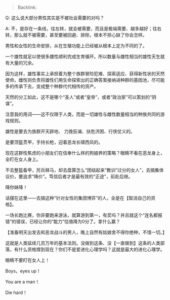 > Backlink: 

Q: 这么说大部分男性其实是不被社会需要的对吗？

A: 不，是存在一条线，往左转，就会被需要，而且是极端需要、越多越好；往右转，那么就不被需要，甚至要被回避、排除，根本不担心缺了你会怎样。  
  
男性和女性的生命安排，从在生殖功能上已经被从根本上定为不同的了。  
  
一个雄性就足以使很多雌性顺利完成生育循环。所以数量与雌性相当的雄性天生就有大量的冗余。  
  
因为这样，雄性事实上承担着为整个族群冒险犯难、探索适应、获得新性状的天然使命。雌性则负责将雄性们用生命探索出的正确答案接纳进种群的基因池，尽可能多的传承下去，变成整个种群代代相传的资产。  
  
天然的分工如此，这不是哪个“圣人”或者“皇帝”，或者“政治家”可以策划的“阴谋”。  
  
注意我的用词——这不仅限于人类，而是一切雄性与雌性数量相当的种族共同的游戏规则。  
  
雄性是要去为族群开天辟地、 力挽狂澜、扶危济困、行侠仗义的。  
  
是要顶盔贯甲，手持长枪，迎着恶龙长啸西风的。  
  
现在这群性焦虑的小朋友们在信奉什么样的狗娘养的策略？眼睛不看在恶龙身上，全盯在女人身上。  
  
不去整盔备甲，厉兵秣马，却去盘算怎么“团结起来”教训“过分的女人”，去搞集体议价，要追求“降价”。笃信后者才是最有效的“正途”，前赴后继。  
  
降你妹降！  
  
话摆在这里——去搞这种“针对女性的集团博弈”的人，全是在【取消自己的资格】。  
  
一场长跑比赛，你非要跑来游泳，就算游到第一，有奖吗？并且就这个“连名都报错”的错误，已经让你的“能力”估值降为0分了。拿什么赢？  
  
【准备明天出发去和恶龙战斗的男人，晚上自然有姑娘舍不得你绝种，不惜一切。】  
  
这就是人类延续几百万年的基本法则。没做到这条、没【一直做到】这条的人类部落，有什么资格撑到现在？你们不是爱进化心理学吗？这就是最大的进化心理学。  
  
眼睛不要盯在女人上！  
  
Boys，eyes up！  
  
You are a man！  
  
Die hard！